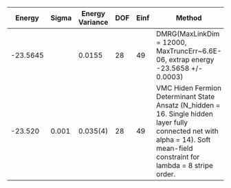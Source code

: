 | Energy   | Sigma | Energy Variance | DOF | Einf | Method                                                       | Data Repository                  |
|----------|-------|-----------------|-----|------|--------------------------------------------------------------|----------------------------------|
| -23.5645 |       | 0.0155          | 28  | 49   | DMRG(MaxLinkDim = 12000, MaxTruncErr~6.6E-06, extrap energy -23.5658 +/- 0.0003) |                                  |
| -23.520  | 0.001 | 0.035(4)        | 28  | 49   | VMC Hiden Fermion Determinant State Ansatz (N_hidden = 16. Single hidden layer fully connected net with alpha = 14). Soft mean-field constraint for lambda = 8 stripe order. | https://arxiv.org/abs/2111.10420 |
